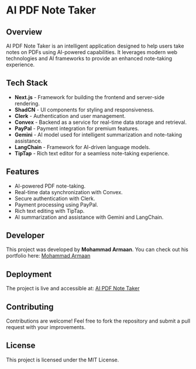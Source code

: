 # AI PDF Note Taker

## Overview
AI PDF Note Taker is an intelligent application designed to help users take notes on PDFs using AI-powered capabilities. It leverages modern web technologies and AI frameworks to provide an enhanced note-taking experience.

## Tech Stack
- **Next.js** - Framework for building the frontend and server-side rendering.
- **ShadCN** - UI components for styling and responsiveness.
- **Clerk** - Authentication and user management.
- **Convex** - Backend as a service for real-time data storage and retrieval.
- **PayPal** - Payment integration for premium features.
- **Gemini** - AI model used for intelligent summarization and note-taking assistance.
- **LangChain** - Framework for AI-driven language models.
- **TipTap** - Rich text editor for a seamless note-taking experience.

## Features
- AI-powered PDF note-taking.
- Real-time data synchronization with Convex.
- Secure authentication with Clerk.
- Payment processing using PayPal.
- Rich text editing with TipTap.
- AI summarization and assistance with Gemini and LangChain.

## Developer
This project was developed by **Mohammad Armaan**. You can check out his portfolio here: [Mohammad Armaan](https://mohammadarmaan.netlify.app)

## Deployment
The project is live and accessible at: [AI PDF Note Taker](https://ai-pdf-note-taker.vercel.app)

## Contributing
Contributions are welcome! Feel free to fork the repository and submit a pull request with your improvements.

## License
This project is licensed under the MIT License.

